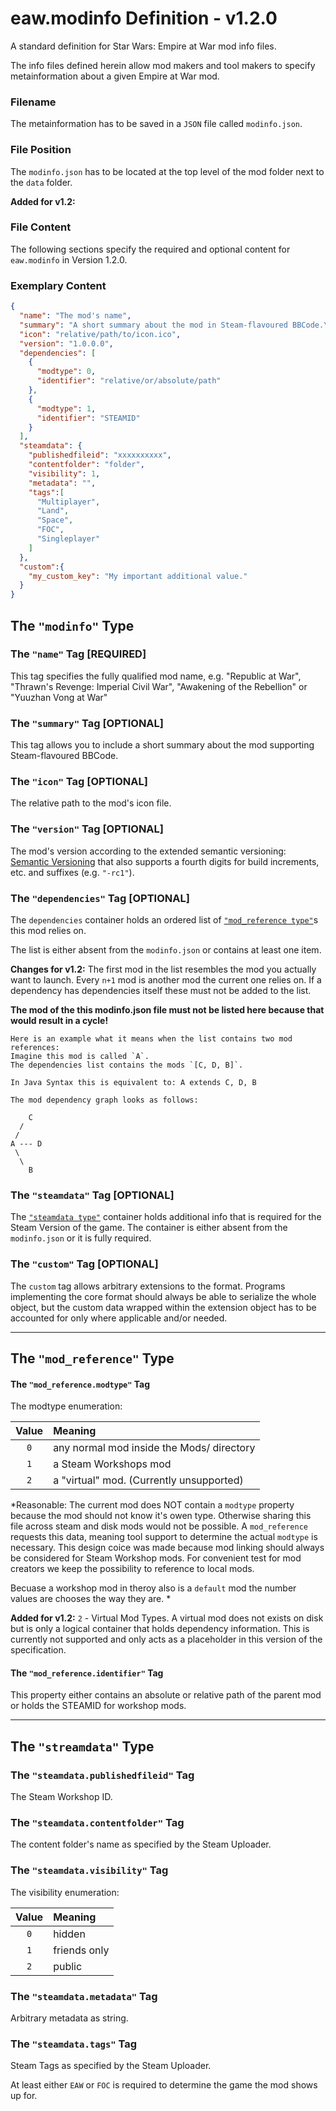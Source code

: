 # eaw.modinfo Definition - v1.2.0

A standard definition for Star Wars: Empire at War mod info files.

The info files defined herein allow mod makers and tool makers to specify metainformation about a given Empire at War mod.

### Filename

The metainformation has to be saved in a `JSON` file called `modinfo.json`.

### File Position

The `modinfo.json` has to be located at the top level of the mod folder next to the `data` folder.

**Added for v1.2:**

### File Content

The following sections specify the required and optional content for `eaw.modinfo` in Version 1.2.0.

### Exemplary Content

```json
{
  "name": "The mod's name",
  "summary": "A short summary about the mod in Steam-flavoured BBCode.\nNice, eh?",
  "icon": "relative/path/to/icon.ico",
  "version": "1.0.0.0",
  "dependencies": [
    {
	  "modtype": 0,
	  "identifier": "relative/or/absolute/path"		
	},
	{
	  "modtype": 1,
	  "identifier": "STEAMID"		
	}	
  ],
  "steamdata": {
    "publishedfileid": "xxxxxxxxxx",
    "contentfolder": "folder",
    "visibility": 1,
    "metadata": "",
    "tags":[
      "Multiplayer",
      "Land",
      "Space",
      "FOC",
      "Singleplayer"
    ]
  },
  "custom":{
    "my_custom_key": "My important additional value."
  }
}
```

## The `"modinfo"` Type

### The `"name"` Tag [REQUIRED]

This tag specifies the fully qualified mod name, e.g. "Republic at War", "Thrawn's Revenge: Imperial Civil War", "Awakening of the Rebellion" or "Yuuzhan Vong at War"

### The `"summary"` Tag [OPTIONAL]

This tag allows you to include a short summary about the mod supporting Steam-flavoured BBCode.

### The `"icon"` Tag [OPTIONAL]

The relative path to the mod's icon file.

### The `"version"` Tag [OPTIONAL]

The mod's version according to the extended semantic versioning: [Semantic Versioning](https://semver.org/) that also supports a fourth digits for build increments, etc. and suffixes (e.g. `"-rc1"`).

### The `"dependencies"` Tag [OPTIONAL]

The `dependencies` container holds an ordered list of [`"mod_reference type"`](#the-mod_reference-type)s this mod relies on.

The list is either absent from the `modinfo.json` or contains at least one item.

**Changes for v1.2:**
The first mod in the list resembles the mod you actually want to launch. Every `n+1` mod is another mod the current one relies on. 
If a dependency has dependencies itself these must not be added to the list.

**The mod of the this modinfo.json file must not be listed here because that would result in a cycle!**

```
Here is an example what it means when the list contains two mod references:
Imagine this mod is called `A`. 
The dependencies list contains the mods `[C, D, B]`. 

In Java Syntax this is equivalent to: A extends C, D, B

The mod dependency graph looks as follows:

    C
  /
 /
A --- D
 \
  \
    B
```


### The `"steamdata"` Tag [OPTIONAL]

The [`"steamdata type"`](#the-streamdata-type) container holds additional info that is required for the Steam Version of the game.
The container is either absent from the `modinfo.json` or it is fully required.

### The `"custom"` Tag [OPTIONAL]

The `custom` tag allows arbitrary extensions to the format. Programs implementing the core format should always be able to serialize the whole object, but the custom data wrapped within the extension object has to be accounted for only where applicable and/or needed.

---

## The `"mod_reference"` Type

#### The `"mod_reference.modtype"` Tag

The modtype enumeration:

| Value | Meaning |
|:--:|:--|
|`0`|any normal mod inside the Mods/ directory|
|`1`|a Steam Workshops mod|
|`2`|a "virtual" mod. (Currently unsupported)|

*Reasonable: The current mod does NOT contain a `modtype` property because the mod should not know it's owen type. Otherwise sharing this file across steam and disk mods would not be possible. A `mod_reference` requests this data, meaning tool support to determine the actual `modtype` is necessary. This design coice was made because mod linking should always be considered for Steam Workshop mods. For convenient test for mod creators we keep the possibility to reference to local mods. 

Becuase a workshop mod in theroy also is a `default` mod the number values are chooses the way they are. *

**Added for v1.2:** `2` - Virtual Mod Types. A virtual mod does not exists on disk but is only a logical container that holds dependency information. This is currently not supported and only acts as a placeholder in this version of the specification. 

#### The `"mod_reference.identifier"` Tag

This property either contains an absolute or relative path of the parent mod or holds the STEAMID for workshop mods.

---

## The `"streamdata"` Type

### The `"steamdata.publishedfileid"` Tag

The Steam Workshop ID.

### The `"steamdata.contentfolder"` Tag

The content folder's name as specified by the Steam Uploader.

### The `"steamdata.visibility"` Tag

The visibility enumeration:

| Value | Meaning |
|:--:|:--|
|`0`|hidden|
|`1`|friends only|
|`2`|public|


### The `"steamdata.metadata"` Tag

Arbitrary metadata as string.

### The `"steamdata.tags"` Tag

Steam Tags as specified by the Steam Uploader.

At least either `EAW` or `FOC` is required to determine the game the mod shows up for.
